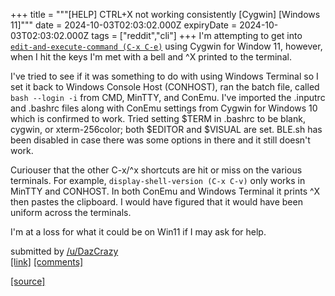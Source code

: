 +++
title = """[HELP] CTRL+X not working consistently [Cygwin] [Windows 11]"""
date = 2024-10-03T02:03:02.000Z
expiryDate = 2024-10-03T02:03:02.000Z
tags = ["reddit","cli"]
+++
I'm attempting to get into [`edit-and-execute-command (C-x C-e)`](https://www.gnu.org/software/bash/manual/bash.html#Miscellaneous-Commands) using Cygwin for Window 11, however, when I hit the keys I'm met with a bell and ^X printed to the terminal.

I've tried to see if it was something to do with using Windows Terminal so I set it back to Windows Console Host (CONHOST), ran the batch file, called `bash --login -i` from CMD, MinTTY, and ConEmu. I've imported the .inputrc and .bashrc files along with ConEmu settings from Cygwin for Windows 10 which is confirmed to work. Tried setting $TERM in .bashrc to be blank, cygwin, or xterm-256color; both $EDITOR and $VISUAL are set. BLE.sh has been disabled in case there was some options in there and it still doesn't work.

Curiouser that the other C-x/^x shortcuts are hit or miss on the various terminals. For example, `display-shell-version (C-x C-v)` only works in MinTTY and CONHOST. In both ConEmu and Windows Terminal it prints ^X then pastes the clipboard. I would have figured that it would have been uniform across the terminals.

I'm at a loss for what it could be on Win11 if I may ask for help.

submitted by [/u/DazCrazy](https://www.reddit.com/user/DazCrazy)  
[\[link\]](https://www.reddit.com/r/commandline/comments/1fux4vd/help_ctrlx_not_working_consistently_cygwin/) [\[comments\]](https://www.reddit.com/r/commandline/comments/1fux4vd/help_ctrlx_not_working_consistently_cygwin/)

[[source]](https://www.reddit.com/r/commandline/comments/1fux4vd/help_ctrlx_not_working_consistently_cygwin/)
